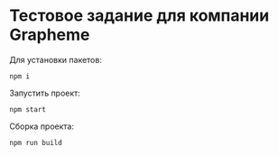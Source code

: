 # Тестовое задание для компании Grapheme

Для установки пакетов:
```
npm i 
```

Запустить проект:
```
npm start
```
Сборка проекта:
```
npm run build
```
